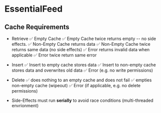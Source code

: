 # EssentialFeed

## Cache Requirements
- Retrieve
    ✅ Empty Cache
    ✅ Empty Cache twice returns empty -- no side effects.
    ✅ Non-Empty Cache returns data
    ✅  Non-Empty Cache twice returns same data (no side effects)
    ✅ Error returns invalid data when applicable
    ✅ Error twice return same error

- Insert
    ✅ Insert to empty cache stores data
    ✅ Insert to non-empty cache stores data and overwrites old data
    ✅ Error (e.g. no write permissions)

- Delete
    ✅ does nothing to an empty cache and does not fail
    ✅ empties non-empty cache (wipeout)
    ✅ Error (if applicable, e.g. no delete permissions)
    
- Side-Effects must run **serially** to avoid race conditions (multi-threaded envrionment)
